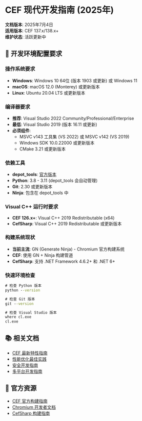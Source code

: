 # CEF 现代开发指南 (2025年)

**文档版本**: 2025年7月4日  
**适用版本**: CEF 137.x/138.x+  
**维护状态**: 活跃更新中

## 🔧 开发环境配置要求

### 操作系统要求
- **Windows**: Windows 10 64位 (版本 1903 或更新) 或 Windows 11
- **macOS**: macOS 12.0 (Monterey) 或更新版本
- **Linux**: Ubuntu 20.04 LTS 或更新版本

### 编译器要求
- **推荐**: Visual Studio 2022 Community/Professional/Enterprise
- **最低**: Visual Studio 2019 (版本 16.11 或更新)
- **必须组件**: 
  - MSVC v143 工具集 (VS 2022) 或 MSVC v142 (VS 2019)
  - Windows SDK 10.0.22000 或更新版本
  - CMake 3.21 或更新版本

### 依赖工具
- **depot_tools**: [官方版本](https://chromium.googlesource.com/chromium/tools/depot_tools.git)
- **Python**: 3.8 - 3.11 (depot_tools 会自动管理)
- **Git**: 2.30 或更新版本
- **Ninja**: 包含在 depot_tools 中

### Visual C++ 运行时要求
- **CEF 126.x+**: Visual C++ 2019 Redistributable (x64)
- **CefSharp**: Visual C++ 2019 Redistributable 或更新版本

### 构建系统现状
- **当前主流**: GN (Generate Ninja) - Chromium 官方构建系统
- **CEF**: 使用 GN + Ninja 构建管道
- **CefSharp**: 支持 .NET Framework 4.6.2+ 和 .NET 6+

### 快速环境检查
```cmd
# 检查 Python 版本
python --version

# 检查 Git 版本  
git --version

# 检查 Visual Studio 版本
where cl.exe
cl.exe
```

## 📚 相关文档

- [CEF 最新特性指南](cef_features_2025.md)
- [性能优化最佳实践](performance_optimization_2025.md)
- [安全开发指南](security_best_practices_2025.md)
- [多平台开发指南](multi_platform_guide_2025.md)

## 🔗 官方资源

- [CEF 官方构建指南](https://bitbucket.org/chromiumembedded/cef/wiki/BranchesAndBuilding)
- [Chromium 开发者文档](https://chromium.googlesource.com/chromium/src/+/main/docs/)
- [CefSharp 构建指南](https://github.com/cefsharp/CefSharp/wiki) 